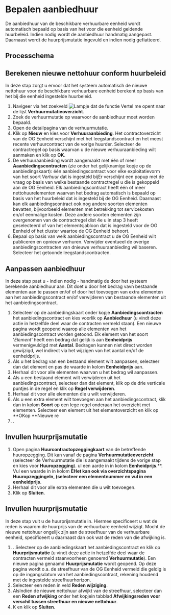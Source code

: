 # Bepalen aanbiedhuur

De aanbiedhuur van de beschikbare verhuurbare eenheid wordt automatisch bepaald op basis van het voor die eenheid geldende huurbeleid. Indien nodig wordt de aanbiedhuur handmatig aangepast. Daarnaast wordt de huurprijsmutatie ingevuld en indien nodig gefiatteerd. 


## Processchema

## Berekenen nieuwe nettohuur conform huurbeleid 

In deze stap zorgt u ervoor dat het systeem automatisch de nieuwe nettohuur voor de beschikbare verhuurbare eenheid berekent op basis van het bij die eenheid ingestelde huurbeleid.

 1. Navigeer via het zoekveld ![Lampje dat de functie Vertel me opent](https://docs.microsoft.com/nl-NL/dynamics365/business-central/media/ui-search/search_small.png "Vertel me wat u wilt doen") naar de lijst **Verhuurmutatieoverzicht**.
 2. Zoek de verhuurmutatie op waarvoor de aanbiedhuur moet worden bepaald.
 3. Open de detailpagina van de verhuurmutatie.
 4. Klik op **Nieuw** en kies voor **Verhuuraanbieding**. Het contractoverzicht van de OG Eenheid verschijnt met het leegstandscontract en het meest recente verhuurcontract van de vorige huurder. Selecteer de contractregel op basis waarvan  u de nieuwe verhuuraanbieding wilt aanmaken en klik op **OK**. 
 4. De verhuuraanbieding wordt aangemaakt met één of meer **Aaanbiedingscontracten** (zie onder het gelijknamige kopje op de aanbiedingskaart): één aanbiedingscontract voor elke exploitatievorm van het soort *Verhuur* dat is ingesteld bijEr verschijnt een popup met de vraag op basis van welke bestaande contractregel u die is gekoppeld aan de OG Eenheid. Elk aanbiedingscontract heeft één of meer nettohuurelementen waarvan het bedrag automatisch is bepaald op basis van het huurbeleid dat is ingesteld bij de OG Eenheid. Daarnaast kan elk aanbiedingscontract ook nog andere soorten elementen bevatten, bijvoorbeeld elementen met betrekking tot servicekosten en/of eenmalige kosten. Deze andere soorten elementen zijn overgenomen van de contractregel dist 4e u in stap 3 heeft geselecteerd of van het elementsjabloon dat is ingesteld voor de OG Eenheid of het cluster waartoe de OG Eenheid behoort.  
 5. Bepaal op basis van welk aanbiedingscontract u de OG Eenheid wilt publiceren en opnieuw verhuren. Verwijder eventueel de overige aanbiedingscontracten van dnieuwe verhuuraanbieding wil baseren. Selecteer het getoonde leegstandscontracten. 


## Aanpassen aanbiedhuur

In deze stap past u - indien nodig - handmatig de door het systeem berekende aanbiedhuur aan. Dit doet u door het bedrag vavn bestaande elementen aan te passen en/of of door het toevoegen van extra elementen aan het aanbiedingscontract en/of verwijderen van bestaande elementen uit het aanbiedingscontract. 

 1. Selecteer op de aanbiedingskaart onder kopje **Aanbiedingscontracten** het aanbiedingscontract en kies voorlik op **Aanbiedhuur** (u vindt deze actie in hetzelfde deel waar de contracten vermeld staan). Een nieuwe pagina wordt geopend waarop alle elementen van het aanbiedingscontract worden getoond. Elk element van het soort '*Element'* heeft een bedrag dat gelijk is aan **Eenheidprijs** vermenigvuldigd met **Aantal**. Bedragen kunnen niet direct worden gewijzigd, wel indirect via het wijzigen van het aantal en/of de eenheidprijs. 
 2. Als u het bedrag van een bestaand element wilt aanpassen, selecteer dan dat element en pas de waarde in kolom **Eenheidprijs** aan. 
3. Herhaal dit voor alle elementen waarvan u het bedrag wil aanpassen. 
4. Als u een bestaand element wilt verwijderen uit het aanbiedingscontract, selecteer dan dat element, klik op de drie verticale puntjes in de regel en klik op **Regel verwijderen**. 
5. Herhaal  dit voor alle elementen die u wilt verwijderen. 
6. Als u een extra element wilt toevoegen aan het aanbiedingscontract, klik dan in kolom **Soort** op een lege regel onderaan het overzicht met elementen. Selecteer een element uit het elementoverzicht en klik op **OKop **Nieuwe re
1. .

## Invullen huurprijsmutatie

1. Open pagina **Huurcontractopzeggingkaart** van de betreffende huuropzegging. Dit kan vanaf de pagina **Verhuurmutatieoverzicht** (selecteer de Verhuurmutatie die is aangemaakt tijdens de vorige stap en kies voor **Huuropzegging**).  ul een aarde in in kolom **Eenheidprijs**.**.  Vul een waarde in in kolom **EHet kan ook via overzichtspagina **Huuropzeggingeln**, (selecteer een elementnummer en vul in een eenheidprijs**. 
7. Herhaal dit voor alle extra elementen die u wilt toevoegen. 
8. Klik op **Sluiten**. 

## Invullen huurprijsmutatie

In deze stap vult u de huurprijsmutatie in. Hiermee specificeert u wat de reden is waarom de huurprijs van de verhuurbare eenheid wijzigt. Mocht de nieuwe nettohuur ongelijk zijn aan de streefhuur van de verhuurbare eenheid, specificeert u daarnaast dan ook wat de reden van die afwijking is. 

1. . Selecteer op de aanbiedingskaart het aanbiedingscontract en klik op **Huurprijsmutatie** (u vindt deze actie in hetzelfde deel waar de contracten vermeld staanvoorheen genoemd **Verhuurmutatie**). Een nieuwe pagina genaamd **Huurprijsmutatie** wordt geopend. Op deze pagina wordt o.a. de streefhuur van de OG Eenheid vermeld die geldig is op de ingangsdatum van het aanbiedingscontract, rekening houdend met de ingestelde streefhuurhorizon. 
2. Selecteer een reden in veld **Reden wijziging**. 
3. AlsIndien de nieuwe nettohuur afwijkt van de streefhuur, selecteer dan  een **Reden afwijking** onder het kopjein tabblad **Afwijkingsreden voor verschil tussen streefhuur en nieuwe nettohuur**.
4. K en klik op **Sluiten**. 

<!--stackedit_data:
eyJoaXN0b3J5IjpbLTE3MjU4Njk2MTAsLTQ5MDU5NTM4MiwtMj
AxNzE5ODUyMiwyMDgxMjMwNTYyLC03NTgzMDc4MjksLTIxMTc5
MDk0OTMsMTQ2NTc3Mzg3MSw5OTUyNTA5NTQsNDM5NjY5ODE4LD
g2NTQ3NTc3MywtNzY1NDAxMzgyXX0=
-->